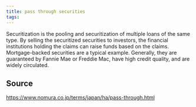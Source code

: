 ```yaml
---
title: pass through securities
tags: 
---
```


Securitization is the pooling and securitization of multiple loans of the same type. By selling the securitized securities to investors, the financial institutions holding the claims can raise funds based on the claims. Mortgage-backed securities are a typical example. Generally, they are guaranteed by Fannie Mae or Freddie Mac, have high credit quality, and are widely circulated.

## Source
https://www.nomura.co.jp/terms/japan/ha/pass-through.html